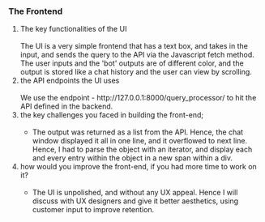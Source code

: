 <p><h3><b>The Frontend</b></h3>
<ol>
<li> The key functionalities of the UI <br><br>
  The UI is a very simple frontend that has a text box, and takes in the input, and sends the query to the API via the Javascript fetch method. The user inputs and the 'bot' outputs are of different color, and the output is stored like a chat history and the user can view by scrolling.
</li>
<li>the API endpoints the UI uses <br><br>
  We use the endpoint - http://127.0.0.1:8000/query_processor/ to hit the API defined in the backend.
</li>
<li> the key challenges you faced in building the front-end;<br><br>
  <ul>
    <li>The output was returned as a list from the API. Hence, the chat window displayed it all in one line, and it overflowed to next line. Hence, I had to parse the object with an iterator, and display each and every entry within the object in a new span within a div. </li>
  </ul>
</li>

<li>how would you improve the front-end, if you had more time to work on it?<br><br>
  <ul>
    <li>The UI is unpolished, and without any UX appeal. Hence I will discuss with UX designers and give it better aesthetics, using customer input to improve retention.</li>
  </ul>
</li>
</ol>
<p>
